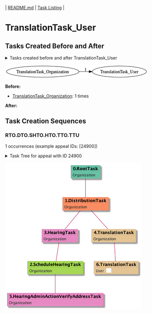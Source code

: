 | [README.md](/README.md) | [Task Listing](tasklist.md) |

# TranslationTask_User

## Tasks Created Before and After

<details><summary>Tasks created before and after TranslationTask_User</summary>

```
digraph G {
rankdir="LR";
"TranslationTask_Organization" -> "TranslationTask_User" [label=1]
}
```
</details>

![TranslationTask_User](dot/TranslationTask_User.dot.png)

**Before:**

   * [TranslationTask_Organization](TranslationTask_Organization.md): 1 times

**After:**


## Task Creation Sequences

### RTO.DTO.SHTO.HTO.TTO.TTU

1 occurrences (example appeal IDs: [24900])

<details><summary>Task Tree for appeal with ID 24900</summary>

```
@startuml
skinparam {
  ObjectBorderColor #555
  ObjectBorderThickness 0
  ObjectFontStyle bold
  ObjectFontSize 14
  ObjectAttributeFontColor #333
  ObjectAttributeFontSize 12
}
  object 0.RootTask #66c2a5 {
Organization
}
  object 1.DistributionTask #fc8d62 {
Organization
}
  object 2.ScheduleHearingTask #a6d854 {
Organization
}
  object 3.HearingTask #e78ac3 {
Organization
}
  object 4.TranslationTask #e5c494 {
Organization
}
  object 5.HearingAdminActionVerifyAddressTask #e78ac3 {
Organization
}
  object 6.TranslationTask #e5c494 {
User  <back:white>    </back>
}
0.RootTask -- 1.DistributionTask
3.HearingTask -- 2.ScheduleHearingTask
1.DistributionTask -- 3.HearingTask
1.DistributionTask -- 4.TranslationTask
2.ScheduleHearingTask -- 5.HearingAdminActionVerifyAddressTask
4.TranslationTask -- 6.TranslationTask
@enduml
```
</details>

![RTO.DTO.SHTO.HTO.TTO.TTU-24900](uml/RTO.DTO.SHTO.HTO.TTO.TTU-24900.png)

